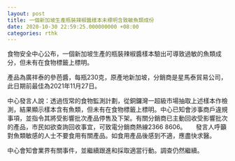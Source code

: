 ```yaml
---
layout: post
title: 一個新加坡生產瓶裝辣椒醬樣本未標明含致敏魚類成份
date: 2020-10-30 22:59:25.000000000 +08:00
categories: rthk
---
```


食物安全中心公布，一個新加坡生產的瓶裝辣椒醬樣本驗出可導致過敏的魚類成分，但未有在食物標籤上標明。

產品為廣祥泰的參芭醬，每瓶230克，原產地新加坡，分銷商是星馬泰貿易公司，此日期前最佳為2021年11月27日。

中心發言人說：透過恆常的食物監測計劃，從銅鑼灣一超級市場抽取上述樣本作檢測，結果顯示樣本含有魚類，但未有在食物標籤上標明。中心已知會涉事商戶違規事項，並指令其將受影響批次產品停售及下架。有關分銷商已主動回收受影響批次的產品，市民如欲查詢回收事宜，可致電分銷商熱線2366 8606。
　
發言人呼籲對魚類敏感的人士不要食用有關產品。如食用產品後感到不適，應盡快求醫。

中心會知會業界有關事件，並繼續跟進和採取適當行動。調查仍然繼續。
